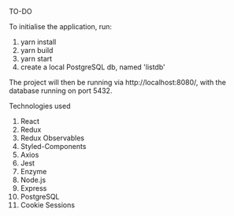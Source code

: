 TO-DO

To initialise the application, run:
1. yarn install
2. yarn build
3. yarn start
4. create a local PostgreSQL db, named 'listdb'

The project will then be running via http://localhost:8080/, with the database running on port 5432.

Technologies used
1. React
2. Redux
3. Redux Observables
4. Styled-Components
5. Axios
6. Jest
7. Enzyme
8. Node.js
9. Express
10. PostgreSQL
11. Cookie Sessions


